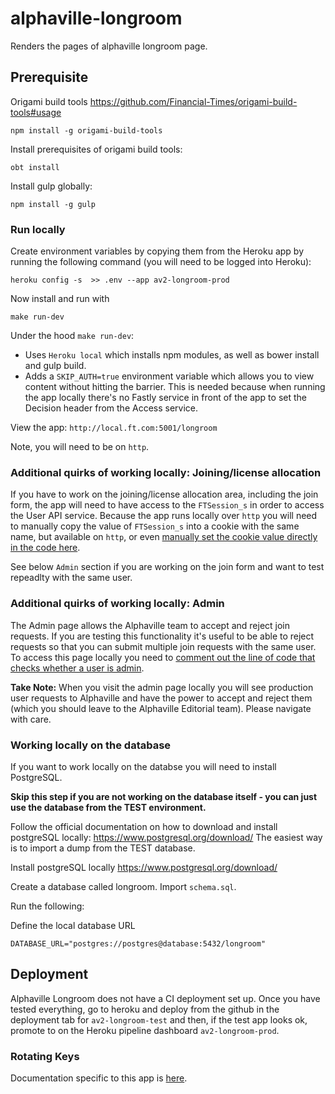 # alphaville-longroom

Renders the pages of alphaville longroom page.

## Prerequisite
Origami build tools https://github.com/Financial-Times/origami-build-tools#usage

```
npm install -g origami-build-tools
```

Install prerequisites of origami build tools:

```
obt install
```

Install gulp globally:

```
npm install -g gulp
```
### Run locally

Create environment variables by copying them from the Heroku app by running the following command (you will need to be logged into Heroku):

```
heroku config -s  >> .env --app av2-longroom-prod
```

Now install and run with

```
make run-dev
```

Under the hood `make run-dev`:
- Uses `Heroku local` which installs npm modules, as well as bower install and gulp build.
- Adds a `SKIP_AUTH=true` environment variable which allows you to view content without hitting the barrier. This is needed because when running the app locally there's no Fastly service in front of the app to set the Decision header from the Access service.

View the app:
`http://local.ft.com:5001/longroom`

Note, you will need to be on `http`.

### Additional quirks of working locally: Joining/license allocation

If you have to work on the joining/license allocation area, including the join form, the app will need to have access to the `FTSession_s` in order to access the User API service. Because the app runs locally over `http` you will need to manually copy the value of `FTSession_s` into a cookie with the same name, but available on `http`, or even [manually set the cookie value directly in the code here](https://github.com/Financial-Times/alphaville-longroom/blob/master/lib/controllers/user.js#L28).

See below `Admin` section if you are working on the join form and want to test repeadlty with the same user.

### Additional quirks of working locally: Admin

The Admin page allows the Alphaville team to accept and reject join requests. If you are testing this functionality it's useful to be able to reject requests so that you can submit multiple join requests with the same user. To access this page locally you need to [comment out the line of code that checks whether a user is admin](https://github.com/Financial-Times/alphaville-longroom/blob/master/routes/adminRouter.js#L5).

**Take Note:** When you visit the admin page locally you will see production user requests to Alphaville and have the power to accept and reject them (which you should leave to the Alphaville Editorial team). Please navigate with care.

### Working locally on the database
If you want to work locally on the databse you will need to install PostgreSQL.

**Skip this step if you are not working on the database itself - you can just use the database from the TEST environment.**

Follow the official documentation on how to download and install postgreSQL locally: https://www.postgresql.org/download/
The easiest way is to import a dump from the TEST database.

Install postgreSQL locally
https://www.postgresql.org/download/

Create a database called longroom.
Import `schema.sql`.

Run the following:

Define the local database URL 

```
DATABASE_URL="postgres://postgres@database:5432/longroom"
```


## Deployment

Alphaville Longroom does not have a CI deployment set up. Once you have tested everything, go to heroku and deploy from the github in the deployment tab for `av2-longroom-test` and then, if the test app looks ok, promote to on the Heroku pipeline dashboard `av2-longroom-prod`.

### Rotating Keys

Documentation specific to this app is [here](https://docs.google.com/document/d/1bILX3O37XmhKOtpWvox9BeZ6RW4-aOn9VzmNqc16BcQ/edit#heading=h.y5t7y6rwe8sa).
